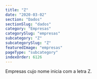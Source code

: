 ```yaml
---
title: "Z"
date: "2020-03-02"
section: "Dados"
sectionSlug: "dados"
category: "Empresas"
categorySlug: "empresas"
subcategory: "Z"
subcategorySlug: "Z"
featuredImage: "empresas"
pageType: "subcategory"
indexOrder: 6126
---
```


Empresas cujo nome inicia com a letra Z.